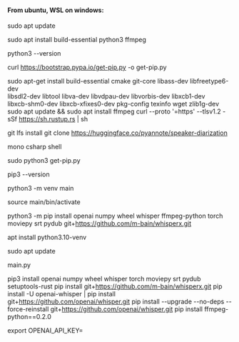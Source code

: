 #### From ubuntu, WSL on windows:

sudo apt update

sudo apt install build-essential python3 ffmpeg

python3 --version

curl https://bootstrap.pypa.io/get-pip.py -o get-pip.py

sudo apt-get install build-essential cmake git-core libass-dev libfreetype6-dev \
libsdl2-dev libtool libva-dev libvdpau-dev libvorbis-dev libxcb1-dev \
libxcb-shm0-dev libxcb-xfixes0-dev pkg-config texinfo wget zlib1g-dev
sudo apt update && sudo apt install ffmpeg
curl --proto '=https' --tlsv1.2 -sSf https://sh.rustup.rs | sh

git lfs install
git clone https://huggingface.co/pyannote/speaker-diarization

mono csharp shell

sudo python3 get-pip.py

pip3 --version

python3 -m venv main
    
source main/bin/activate
    
python3 -m pip install openai numpy wheel whisper ffmpeg-python torch moviepy srt pydub  git+https://github.com/m-bain/whisperx.git
 
apt install python3.10-venv

sudo apt update

main.py

pip3 install openai numpy wheel whisper torch moviepy srt pydub setuptools-rust 
pip install git+https://github.com/m-bain/whisperx.git
pip install -U openai-whisper  | pip install git+https://github.com/openai/whisper.git 
pip install --upgrade --no-deps --force-reinstall git+https://github.com/openai/whisper.git
pip install ffmpeg-python==0.2.0

export OPENAI_API_KEY=<your-api-key>
